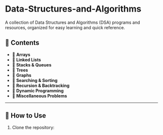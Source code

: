 # Data-Structures-and-Algorithms
A collection of Data Structures and Algorithms (DSA) programs and resources, organized for easy learning and quick reference.

## 📂 Contents
- 🔹 **Arrays**
- 🔹 **Linked Lists**
- 🔹 **Stacks & Queues**
- 🔹 **Trees**
- 🔹 **Graphs**
- 🔹 **Searching & Sorting**
- 🔹 **Recursion & Backtracking**
- 🔹 **Dynamic Programming**
- 🔹 **Miscellaneous Problems**

- ---

## 🚀 How to Use
1. Clone the repository:
   ```bash:
   
